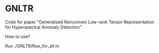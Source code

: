 # GNLTR
Code for paper "Generalized Nonconvex Low-rank Tensor Representation for Hyperspectral Anomaly Detection" 

How to use?


Run ./GNLTR/Run_for_all.m

